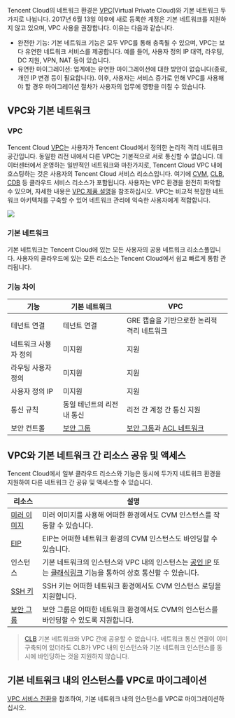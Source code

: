 Tencent Cloud의 네트워크 환경은 [VPC](https://cloud.tencent.com/product/vpc?idx=2)(Virtual Private Cloud)와 기본 네트워크 두 가지로 나뉩니다.
2017년 6월 13일 이후에 새로 등록한 계정은 기본 네트워크를 지원하지 않고 있으며, VPC 사용을 권장합니다. 이유는 다음과 같습니다.
- 완전한 기능: 기본 네트워크 기능은 모두 VPC를 통해 충족될 수 있으며, VPC는 보다 유연한 네트워크 서비스를 제공합니다. 예를 들어, 사용자 정의 IP 대역, 라우팅, DC 지원, VPN, NAT 등이 있습니다.
- 유연한 마이그레이션: 업계에는 유연한 마이그레이션에 대한 방안이 없습니다(종료, 개인 IP 변경 등이 필요합니다). 이후, 사용자는 서비스 증가로 인해 VPC를 사용해야 할 경우 마이그레이션 절차가 사용자의 업무에 영향을 미칠 수 있습니다.

## VPC와 기본 네트워크

### VPC

Tencent Cloud [VPC](https://cloud.tencent.com/document/product/215)는 사용자가 Tencent Cloud에서 정의한 논리적 격리 네트워크 공간입니다. 동일한 리전 내에서 다른 VPC는 기본적으로 서로 통신할 수 없습니다. 데이터센터에서 운영하는 일반적인 네트워크와 마찬가지로, Tencent Cloud VPC 내에 호스팅하는 것은 사용자의 Tencent Cloud 서비스 리소스입니다. 여기에 [CVM](https://intl.cloud.tencent.com/document/product/213/495), [CLB](https://intl.cloud.tencent.com/document/product/214/524), [CDB](https://cloud.tencent.com/document/product/236) 등 클라우드 서비스 리소스가 포함됩니다. 사용자는 VPC 환경을 완전히 파악할 수 있으며, 자세한 내용은 [VPC 제품 설명](https://intl.cloud.tencent.com/document/product/215/535)을 참조하십시오. VPC는 비교적 복잡한 네트워크 아키텍처를 구축할 수 있어 네트워크 관리에 익숙한 사용자에게 적합합니다.

![](https://mc.qcloudimg.com/static/img/33f800da64d2b7c0e6c2f23f102e059a/image.png)

### 기본 네트워크

기본 네트워크는 Tencent Cloud에 있는 모든 사용자의 공용 네트워크 리소스풀입니다. 사용자의 클라우드에 있는 모든 리소스는 Tencent Cloud에서 쉽고 빠르게 통합 관리됩니다.

### 기능 차이

| **기능**| **기본 네트워크**| **VPC** |
|---------|---------|---------|
| 테넌트 연결 | 테넌트 연결| GRE 캡슐을 기반으로한 논리적 격리 네트워크 |
| 네트워크 사용자 정의 | 미지원| 지원|
| 라우팅 사용자 정의 | 미지원| 지원|
| 사용자 정의 IP| 미지원| 지원|
| 통신 규칙 |동일 테넌트의 리전 내 통신| 리전 간 계정 간 통신 지원 |
| 보안 컨트롤 | [보안 그룹](https://intl.intl.intl.cloud.tencent.com/document/product/213/12452)| [보안 그룹](https://intl.intl.intl.cloud.tencent.com/document/product/213/12452)과 [ACL 네트워크](https://intl.cloud.tencent.com/document/product/215/5132) |

## VPC와 기본 네트워크 간 리소스 공유 및 액세스

Tencent Cloud에서 일부 클라우드 리소스와 기능은 동시에 두가지 네트워크 환경을 지원하여 다른 네트워크 간 공유 및 액세스할 수 있습니다.

|**리소스**|**설명**|
|--|--|
|[미러 이미지](https://intl.cloud.tencent.com/document/product/213/4940)|미러 이미지를 사용해 어떠한 환경에서도 CVM 인스턴스를 작동할 수 있습니다.|
|[EIP](https://intl.cloud.tencent.com/document/product/213/5733)|EIP는 어떠한 네트워크 환경의 CVM 인스턴스도 바인딩할 수 있습니다.|
|인스턴스|기본 네트워크의 인스턴스와 VPC 내의 인스턴스는 [공인 IP](https://intl.cloud.tencent.com/document/product/213/5224) 또는 [클래식링크](https://cloud.tencent.com/document/product/215/20083) 기능을 통하여 상호 통신할 수 있습니다.|
|[SSH 키](https://intl.cloud.tencent.com/document/product/213/6092)|SSH 키는 어떠한 네트워크 환경에서도 CVM 인스턴스 로딩을 지원합니다.|
|[보안 그룹](https://intl.intl.intl.cloud.tencent.com/document/product/213/12452)|보안 그룹은 어떠한 네트워크 환경에서도 CVM의 인스턴스를 바인딩할 수 있도록 지원합니다.|

> [CLB](https://cloud.tencent.com/document/product/214) 기본 네트워크와 VPC 간에 공유할 수 없습니다. 네트워크 통신 연결이 이미 구축되어 있더라도 CLB가 VPC 내의 인스턴스와 기본 네트워크 인스턴스를 동시에 바인딩하는 것을 지원하지 않습니다.

## 기본 네트워크 내의 인스턴스를 VPC로 마이그레이션

[VPC 서비스 전환](https://cloud.tencent.com/document/product/213/20278)을 참조하여, 기본 네트워크 내의 인스턴스를 VPC로 마이그레이션하십시오.
